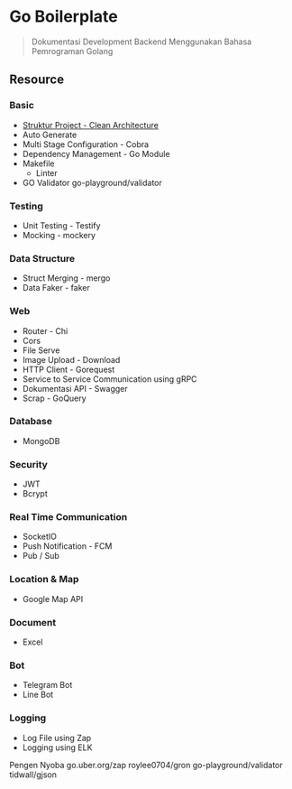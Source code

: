 # Go Boilerplate
> Dokumentasi Development Backend Menggunakan Bahasa Pemrograman Golang

## Resource

### Basic
- [Struktur Project - Clean Architecture](1.basic/clean-arch/README.md)
- Auto Generate
- Multi Stage Configuration - Cobra
- Dependency Management - Go Module
- Makefile
    - Linter
- GO Validator go-playground/validator

### Testing
- Unit Testing - Testify
- Mocking - mockery

### Data Structure
- Struct Merging - mergo
- Data Faker - faker

### Web
- Router - Chi
- Cors
- File Serve
- Image Upload - Download
- HTTP Client - Gorequest
- Service to Service Communication using gRPC 
- Dokumentasi API - Swagger
- Scrap - GoQuery

### Database
- MongoDB

### Security
- JWT
- Bcrypt

### Real Time Communication
- SocketIO
- Push Notification - FCM
- Pub / Sub

### Location & Map
- Google Map API

### Document
- Excel

### Bot
- Telegram Bot
- Line Bot

### Logging
- Log File using Zap
- Logging using ELK

Pengen Nyoba
go.uber.org/zap
roylee0704/gron
go-playground/validator
tidwall/gjson
